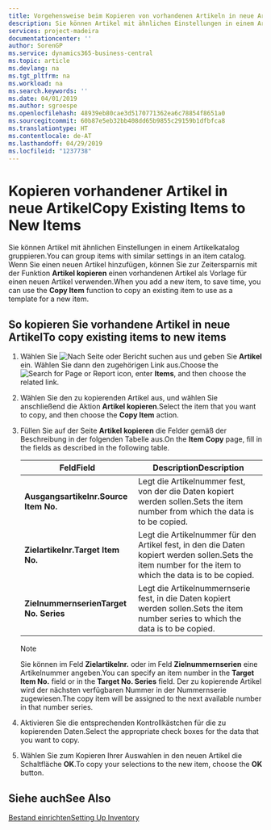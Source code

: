 ```yaml
---
title: Vorgehensweise beim Kopieren von vorhandenen Artikeln in neue Artikel
description: Sie können Artikel mit ähnlichen Einstellungen in einem Artikelkatalog gruppieren. Wenn Sie einen neuen Artikel hinzufügen, können Sie zur Zeitersparnis mit der Option Artikel kopieren einen vorhandenen Artikel als Vorlage für einen neuen Artikel verwenden.
services: project-madeira
documentationcenter: ''
author: SorenGP
ms.service: dynamics365-business-central
ms.topic: article
ms.devlang: na
ms.tgt_pltfrm: na
ms.workload: na
ms.search.keywords: ''
ms.date: 04/01/2019
ms.author: sgroespe
ms.openlocfilehash: 48939eb80cae3d5170771362ea6c78854f8651a0
ms.sourcegitcommit: 60b87e5eb32bb408dd65b9855c29159b1dfbfca8
ms.translationtype: HT
ms.contentlocale: de-AT
ms.lasthandoff: 04/29/2019
ms.locfileid: "1237738"
---
```

# <a name="copy-existing-items-to-new-items"></a><span data-ttu-id="cd565-104">Kopieren vorhandener Artikel in neue Artikel</span><span class="sxs-lookup"><span data-stu-id="cd565-104">Copy Existing Items to New Items</span></span>
<span data-ttu-id="cd565-105">Sie können Artikel mit ähnlichen Einstellungen in einem Artikelkatalog gruppieren.</span><span class="sxs-lookup"><span data-stu-id="cd565-105">You can group items with similar settings in an item catalog.</span></span> <span data-ttu-id="cd565-106">Wenn Sie einen neuen Artikel hinzufügen, können Sie zur Zeitersparnis mit der Funktion **Artikel kopieren** einen vorhandenen Artikel als Vorlage für einen neuen Artikel verwenden.</span><span class="sxs-lookup"><span data-stu-id="cd565-106">When you add a new item, to save time, you can use the **Copy Item** function to copy an existing item to use as a template for a new item.</span></span>  

## <a name="to-copy-existing-items-to-new-items"></a><span data-ttu-id="cd565-107">So kopieren Sie vorhandene Artikel in neue Artikel</span><span class="sxs-lookup"><span data-stu-id="cd565-107">To copy existing items to new items</span></span>  

1.  <span data-ttu-id="cd565-108">Wählen Sie ![Nach Seite oder Bericht suchen](../../media/ui-search/search_small.png "Symbol nach Seite oder Bericht suchen") aus und geben Sie **Artikel** ein. Wählen Sie dann den zugehörigen Link aus.</span><span class="sxs-lookup"><span data-stu-id="cd565-108">Choose the ![Search for Page or Report](../../media/ui-search/search_small.png "Search for Page or Report icon") icon, enter **Items**, and then choose the related link.</span></span>  
2.  <span data-ttu-id="cd565-109">Wählen Sie den zu kopierenden Artikel aus, und wählen Sie anschließend die Aktion **Artikel kopieren**.</span><span class="sxs-lookup"><span data-stu-id="cd565-109">Select the item that you want to copy, and then choose the **Copy Item** action.</span></span>  
3.  <span data-ttu-id="cd565-110">Füllen Sie auf der Seite **Artikel kopieren** die Felder gemäß der Beschreibung in der folgenden Tabelle aus.</span><span class="sxs-lookup"><span data-stu-id="cd565-110">On the **Item Copy** page, fill in the fields as described in the following table.</span></span>  

    |<span data-ttu-id="cd565-111">Feld</span><span class="sxs-lookup"><span data-stu-id="cd565-111">Field</span></span>|<span data-ttu-id="cd565-112">Description</span><span class="sxs-lookup"><span data-stu-id="cd565-112">Description</span></span>|  
    |---------------------------------|---------------------------------------|  
    |<span data-ttu-id="cd565-113">**Ausgangsartikelnr.**</span><span class="sxs-lookup"><span data-stu-id="cd565-113">**Source Item No.**</span></span>|<span data-ttu-id="cd565-114">Legt die Artikelnummer fest, von der die Daten kopiert werden sollen.</span><span class="sxs-lookup"><span data-stu-id="cd565-114">Sets the item number from which the data is to be copied.</span></span>|  
    |<span data-ttu-id="cd565-115">**Zielartikelnr.**</span><span class="sxs-lookup"><span data-stu-id="cd565-115">**Target Item No.**</span></span>|<span data-ttu-id="cd565-116">Legt die Artikelnummer für den Artikel fest, in den die Daten kopiert werden sollen.</span><span class="sxs-lookup"><span data-stu-id="cd565-116">Sets the item number for the item to which the data is to be copied.</span></span>|  
    |<span data-ttu-id="cd565-117">**Zielnummernserien**</span><span class="sxs-lookup"><span data-stu-id="cd565-117">**Target No. Series**</span></span>|<span data-ttu-id="cd565-118">Legt die Artikelnummernserie fest, in die Daten kopiert werden sollen.</span><span class="sxs-lookup"><span data-stu-id="cd565-118">Sets the item number series to which the data is to be copied.</span></span>|  

    > [!NOTE]  
    >  <span data-ttu-id="cd565-119">Sie können im Feld **Zielartikelnr.** oder im Feld **Zielnummernserien** eine Artikelnummer angeben.</span><span class="sxs-lookup"><span data-stu-id="cd565-119">You can specify an item number in the **Target Item No.** field or in the **Target No. Series** field.</span></span> <span data-ttu-id="cd565-120">Der zu kopierende Artikel wird der nächsten verfügbaren Nummer in der Nummernserie zugewiesen.</span><span class="sxs-lookup"><span data-stu-id="cd565-120">The copy item will be assigned to the next available number in that number series.</span></span>  

4.  <span data-ttu-id="cd565-121">Aktivieren Sie die entsprechenden Kontrollkästchen für die zu kopierenden Daten.</span><span class="sxs-lookup"><span data-stu-id="cd565-121">Select the appropriate check boxes for the data that you want to copy.</span></span>  
5.  <span data-ttu-id="cd565-122">Wählen Sie zum Kopieren Ihrer Auswahlen in den neuen Artikel die Schaltfläche **OK**.</span><span class="sxs-lookup"><span data-stu-id="cd565-122">To copy your selections to the new item, choose the **OK** button.</span></span>  

## <a name="see-also"></a><span data-ttu-id="cd565-123">Siehe auch</span><span class="sxs-lookup"><span data-stu-id="cd565-123">See Also</span></span>  
[<span data-ttu-id="cd565-124">Bestand einrichten</span><span class="sxs-lookup"><span data-stu-id="cd565-124">Setting Up Inventory</span></span>](../../inventory-setup-inventory.md)
